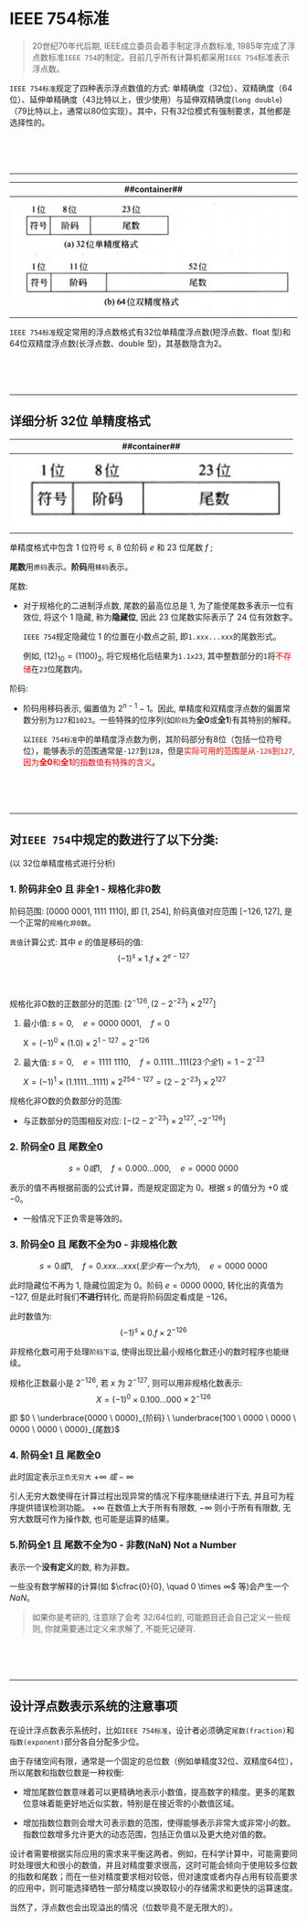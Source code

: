 # IEEE 754标准
> 20世纪70年代后期, IEEE成立委员会着手制定浮点数标准, 1985年完成了浮点数标准`IEEE 754`的制定。目前几乎所有计算机都采用`IEEE 754`标准表示浮点数。

`IEEE 754标准`规定了四种表示浮点数值的方式: 单精确度（32位）、双精确度（64位）、延伸单精确度（43比特以上，很少使用）与延伸双精确度(`long double`)（79比特以上，通常以80位实现）。其中，只有32位模式有强制要求，其他都是选择性的。

<div style="margin-top: 80px;">

---
</div>

| ##container## |
|:--:|
|![Clip_2024-06-09_23-46-04.png ##w600##](./Clip_2024-06-09_23-46-04.png)|

`IEEE 754标准`规定常用的浮点数格式有32位单精度浮点数(短浮点数、float 型)和64位双精度浮点数(长浮点数、double 型)，其基数隐含为2。

<div style="margin-top: 80px;">

---
</div>

## 详细分析 32位 单精度格式

| ##container## |
|:--:|
|![Clip_2024-06-09_23-49-45.png ##w400##](./Clip_2024-06-09_23-49-45.png)|

单精度格式中包含 $1$ 位符号 $s$, $8$ 位阶码 $e$ 和 $23$ 位尾数 $f$ ;

**尾数**用`原码`表示。**阶码**用`移码`表示。

尾数:
- 对于规格化的二进制浮点数, 尾数的最高位总是 1, 为了能使尾数多表示一位有效位, 将这个 1 隐藏, 称为**隐藏位**, 因此 23 位尾数实际表示了 24 位有效数字。

    `IEEE 754`规定隐藏位 1 的位置在小数点之前, 即`1.xxx...xxx`的尾数形式。

    例如, $(12)_{10} = (1100)_2$, 将它规格化后结果为`1.1x23`, 其中整数部分的`1`将<span style="color:red">不存储</span>在`23`位尾数内。

阶码:
- 阶码用移码表示, 偏置值为 $2^{n-1}-1$。因此, 单精度和双精度浮点数的偏置常数分别为`127`和`1023`。一些特殊的位序列(如`阶码`为**全0**或**全1**)有其特别的解释。

    以`IEEE 754标准`中的单精度浮点数为例，其阶码部分有8位（包括一位符号位），能够表示的范围通常是`-127`到`128`，但是<span style="color:red">实际可用的范围是从`-126`到`127`, 因为**全0**和**全1**的指数值有特殊的含义</span>。

<div style="margin-top: 80px;">

---
</div>

## 对`IEEE 754`中规定的数进行了以下分类:
(以 32位单精度格式进行分析)
### 1. 阶码非全0 且 非全1 - 规格化非0数
阶码范围: $[0000 \ 0001, 1111 \ 1110]$, 即 $[1, 254]$, 阶码真值对应范围 $[-126, 127]$, 是一个正常的`规格化非0数`。

`真值`计算公式: 其中 $e$ 的值是移码的值: $$(-1)^s \times 1.f \times 2^{e-127}$$

<div style="margin-top: 60px;"></div>

规格化非O数的正数部分的范围: $\left[2^{-126},\left(2-2^{-23}\right) \times 2^{127}\right]$
1. 最小值: $s=0, \quad e=0000 \ 0001, \quad f=0$

    $\mathrm{X}=(-1)^{0} \times (1.0) \times 2^{1-127}=2^{-126}$

2. 最大值: $s=0, \quad e=1111 \ 1110, \quad f=0.1111 \ldots 111(23 个全 1)=1-2^{-23}$ 

    $X=(-1)^1 \times (1.1111 \ldots 1111) \times 2^{254-127}=\left(2-2^{-23}\right) \times 2^{127}$


规格化非O数的负数部分的范围:
- 与正数部分的范围相反对应: $\left[-\left(2-2^{-23}\right) \times 2^{127},-2^{-126}\right]$

### 2. 阶码全0 且 尾数全0

$$s=0或1, \quad f=0.000...000, \quad e=0000 \ 0000$$

表示的值不再根据前面的公式计算，而是规定固定为 $0$。根据 $s$ 的值分为 $+0$ 或 $-0$。

- 一般情况下正负零是等效的。

### 3. 阶码全0 且 尾数不全为0 - 非规格化数
$$s=0或1, \quad f=0.xxx...xxx(至少有一个x为1), \quad e=0000 \ 0000$$

此时隐藏位不再为 $1$, 隐藏位固定为 $0$。阶码 $e=0000 \ 0000$, 转化出的真值为 $-127$, 但是此时我们**不进行**转化, 而是将阶码固定看成是 $-126$。

此时数值为: $$(-1)^{s} \times 0 . f \times 2^{-126}$$

非规格化数可用于处理`阶码下溢`, 使得出现比最小规格化数还小的数时程序也能继续。

规格化正数最小是 $2^{-126}$, 若 $x$ 为 $2^{-127}$, 则可以用非规格化数表示: $$X=(-1)^{0} \times 0.100 \ldots 000 \times 2^{-126}$$

即 $0 \ \underbrace{0000 \ 0000}_{阶码} \ \underbrace{100 \ 0000 \ 0000 \ 0000 \ 0000 \ 0000}_{尾数}$

### 4. 阶码全1 且 尾数全0

此时固定表示`正负无穷大` $+∞ \ 或 -∞$

引人无穷大数使得在计算过程出现异常的情况下程序能继续进行下去, 并且可为程序提供错误检测功能。 $+∞$ 在数值上大于所有有限数, $-∞$ 则小于所有有限数, 无穷大数既可作为操作数, 也可能是运算的结果。

### 5.阶码全1 且 尾数不全为0 - 非数(NaN) Not a Number

表示一个**没有定义**的数, 称为非数。

一些没有数学解释的计算(如 $\cfrac{0}{0}, \quad 0 \times ∞$ 等)会产生一个 $NaN$。

> 如果你是考研的, 注意除了会考 32/64位的, 可能题目还会自己定义一些规则, 你就需要通过定义来求解了, 不能死记硬背.

<div style="margin-top: 80px;">

---
</div>

## 设计浮点数表示系统的注意事项

在设计浮点数表示系统时，比如`IEEE 754标准`，设计者必须确定`尾数(fraction)`和`指数(exponent)`部分各自分配多少位。

由于存储空间有限，通常是一个固定的总位数（例如单精度32位、双精度64位），所以尾数和指数位数是一种权衡:

- 增加尾数位数意味着可以更精确地表示小数值，提高数字的精度。更多的尾数位意味着能更好地近似实数，特别是在接近零的小数值区域。

- 增加指数位数则会增大可表示数的范围，使得能够表示非常大或非常小的数。指数位数增多允许更大的动态范围，包括正负值以及更大绝对值的数。

设计者需要根据实际应用的需求来平衡这两者。例如，在科学计算中，可能需要同时处理很大和很小的数值，并且对精度要求很高，这时可能会倾向于使用较多位数的指数和尾数；而在一些对精度要求相对较低，但对速度或者内存占用有较高要求的应用中，则可能选择牺牲一部分精度以换取较小的存储需求和更快的运算速度。

当然了，浮点数也会出现溢出的情况（位数毕竟不是无限大的）。
